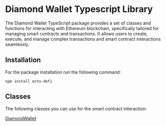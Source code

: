 # Diamond Wallet Typescript Library

The Diamond Wallet TypeScript package provides a set of classes and functions for interacting with Ethereum blockchain, specifically tailored for managing smart contracts and transactions. It allows users to create, execute, and manage complex transactions and smart contract interactions seamlessly.

## Installation

For the package installation run the following command:

```
npm install octo-defi
```

## Classes

The following classes you can use for the smart contract interaction:

[DiamondWallet](./src/wallet/README.md)
